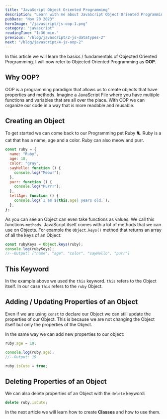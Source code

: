 ```yaml
---
title: "JavaScript Object Oriented Programming"
description: "Learn with me about JavaScript Object Oriented Programming and how to declare classes"
pubDate: "Nov 20 2023"
heroImage: "/javascript/js-oop-1.png"
category: "javascript"
readingTime: "1:36 min."
previous: "/blog/javascript/2-js-datatypes-2"
next: "/blog/javascript/4-js-oop-2"
---
```


In this article we will learn the basics / fundamentals of Objected Oriented Programming.
I will now refer to Objected Oriented Programming as **OOP**.

## Why OOP?

OOP is a programming paradigm that allows us to create objects that have properties and methods.
Imagine a JavaScript File where you have multiple functions and variables that are all over the place. With OOP we can organize our code in a way that is more readable and reusable.

## Creating an Object

To get started we can come back to our Programming pet Ruby 🐈.
Ruby is a cat that has a name, age and a color. Ruby can also meow and purr.

```javascript
const ruby = {
  name: "Ruby",
  age: 18,
  color: "gray",
  sayHello: function () {
    console.log("Meow!");
  },
  purr: function () {
    console.log("Purr!");
  },
  tellAge: function () {
    console.log(`I am ${this.age} years old.`);
  },
};
```

As you can see an Object can even take functions as values. We call this functions `methods`.
JavaScript itself comes with a lot of methods that we can use on Objects. For example the `Object.keys()` method that returns an array of all the keys of an Object:

```javascript
const rubyKeys = Object.keys(ruby);
console.log(rubyKeys);
//--Output: ["name", "age", "color", "sayHello", "purr"]
```

## This Keyword

In the example above we used the `this` keyword. `this` refers to the Object itself. In our case `this` refers to the `ruby` Object.

## Adding / Updating Properties of an Object

Even if we are using `const` to declare our Object we can still update the properties of our Object. This is because we are not changing the Object itself but only the properties of the Object.

In the same way we can add new properties to our object:

```javascript
ruby.age = 19;

console.log(ruby.age);
//--Output: 19

ruby.isCute = true;
```

## Deleting Properties of an Object

We can also delete properties of an Object with the `delete` keyword:

```javascript
delete ruby.isCute;
```

In the next article we will learn how to create **Classes** and how to use them.

